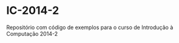 IC-2014-2
=========

Repositório com código de exemplos para o curso de Introdução à Computação 2014-2

